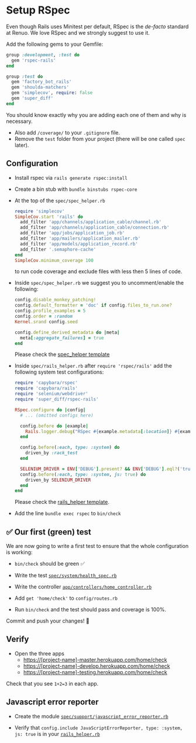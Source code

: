 # Setup RSpec

Even though Rails uses Minitest per default, RSpec is the *de-facto* standard at Renuo. We love RSpec and we strongly suggest to use it.

Add the following gems to your Gemfile:

```ruby
group :development, :test do
  gem 'rspec-rails'
end

group :test do
  gem 'factory_bot_rails'
  gem 'shoulda-matchers'
  gem 'simplecov', require: false
  gem 'super_diff'
end
```

You should know exactly why you are adding each one of them and why is necessary.

* Also add `/coverage/` to your `.gitignore` file.
* Remove the `test` folder from your project (there will be one called `spec` later).

## Configuration

* Install rspec via `rails generate rspec:install`
* Create a bin stub with `bundle binstubs rspec-core`
* At the top of the `spec/spec_helper.rb`

  ```ruby
  require 'simplecov'
  SimpleCov.start 'rails' do
    add_filter 'app/channels/application_cable/channel.rb'
    add_filter 'app/channels/application_cable/connection.rb'
    add_filter 'app/jobs/application_job.rb'
    add_filter 'app/mailers/application_mailer.rb'
    add_filter 'app/models/application_record.rb'
    add_filter '.semaphore-cache'
  end
  SimpleCov.minimum_coverage 100
  ```

  to run code coverage and exclude files with less then 5 lines of code.

* Inside `spec/spec_helper.rb` we suggest you to uncomment/enable the following:

  ```ruby
  config.disable_monkey_patching!
  config.default_formatter = 'doc' if config.files_to_run.one?
  config.profile_examples = 5
  config.order = :random
  Kernel.srand config.seed

  config.define_derived_metadata do |meta|
    meta[:aggregate_failures] = true
  end
  ```

  Please check the [spec_helper template](../templates/spec/spec_helper.rb)

* Inside `spec/rails_helper.rb` after `require 'rspec/rails'` add the following system test configurations:

  ```ruby
  require 'capybara/rspec'
  require 'capybara/rails'
  require 'selenium/webdriver'
  require 'super_diff/rspec-rails'

  RSpec.configure do |config|
    # ... (omitted configs here)

    config.before do |example|
      Rails.logger.debug("RSpec #{example.metadata[:location]} #{example.metadata[:description]}")
    end

    config.before(:each, type: :system) do
      driven_by :rack_test
    end

    SELENIUM_DRIVER = ENV['DEBUG'].present? && ENV['DEBUG'].eql?('true') ? :selenium_chrome : :selenium_chrome_headless
    config.before(:each, type: :system, js: true) do
      driven_by SELENIUM_DRIVER
    end
  end
  ```

  Please check the [rails_helper template](../templates/spec/rails_helper.rb).

* Add the line `bundle exec rspec` to `bin/check`

## :white_check_mark: Our first (green) test

We are now going to write a first test to ensure that the whole configuration is working:

* `bin/check` should be green :white_check_mark:
* Write the test [`spec/system/health_spec.rb`](../templates/spec/system/health_spec.rb)
* Write the controller [`app/controllers/home_controller.rb`](../templates/app/controllers/home_controller.rb)
* Add `get 'home/check'` to `config/routes.rb`

* Run `bin/check` and the test should pass and coverage is 100%.

Commit and push your changes! :tada:

## Verify

* Open the three apps
  * <https://[project-name]-master.herokuapp.com/home/check>
  * <https://[project-name]-develop.herokuapp.com/home/check>
  * <https://[project-name]-testing.herokuapp.com/home/check>

Check that you see `1+2=3` in each app.

## Javascript error reporter

* Create the module [`spec/support/javascript_error_reporter.rb`](../templates/spec/support/javascript_error_reporter.rb)

* Verify that `config.include JavaScriptErrorReporter, type: :system, js: true` is in your [`rails_helper.rb`](../templates/spec/rails_helper.rb)
